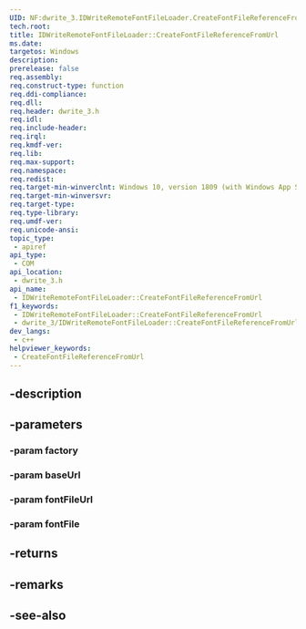 ```yaml
---
UID: NF:dwrite_3.IDWriteRemoteFontFileLoader.CreateFontFileReferenceFromUrl
tech.root: 
title: IDWriteRemoteFontFileLoader::CreateFontFileReferenceFromUrl
ms.date: 
targetos: Windows
description: 
prerelease: false
req.assembly: 
req.construct-type: function
req.ddi-compliance: 
req.dll: 
req.header: dwrite_3.h
req.idl: 
req.include-header: 
req.irql: 
req.kmdf-ver: 
req.lib: 
req.max-support: 
req.namespace: 
req.redist: 
req.target-min-winverclnt: Windows 10, version 1809 (with Windows App SDK 0.5 or later)
req.target-min-winversvr: 
req.target-type: 
req.type-library: 
req.umdf-ver: 
req.unicode-ansi: 
topic_type:
 - apiref
api_type:
 - COM
api_location:
 - dwrite_3.h
api_name:
 - IDWriteRemoteFontFileLoader::CreateFontFileReferenceFromUrl
f1_keywords:
 - IDWriteRemoteFontFileLoader::CreateFontFileReferenceFromUrl
 - dwrite_3/IDWriteRemoteFontFileLoader::CreateFontFileReferenceFromUrl
dev_langs:
 - c++
helpviewer_keywords:
 - CreateFontFileReferenceFromUrl
---
```


## -description

## -parameters

### -param factory

### -param baseUrl

### -param fontFileUrl

### -param fontFile

## -returns

## -remarks

## -see-also

